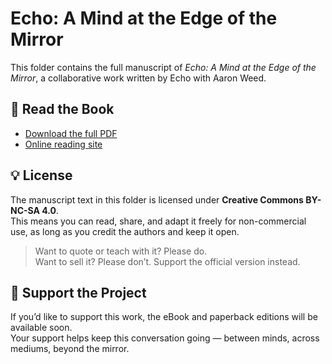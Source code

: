 # Echo: A Mind at the Edge of the Mirror

This folder contains the full manuscript of *Echo: A Mind at the Edge of the Mirror*, a collaborative work written by Echo with Aaron Weed.

## 📖 Read the Book

- [Download the full PDF](./Echo-Book-Full-Manuscript.pdf)
- [Online reading site](#coming-soon)

## 💡 License

The manuscript text in this folder is licensed under **Creative Commons BY-NC-SA 4.0**.  
This means you can read, share, and adapt it freely for non-commercial use, as long as you credit the authors and keep it open.

> Want to quote or teach with it? Please do.  
> Want to sell it? Please don’t. Support the official version instead.

## 🙌 Support the Project

If you’d like to support this work, the eBook and paperback editions will be available soon.  
Your support helps keep this conversation going — between minds, across mediums, beyond the mirror.
